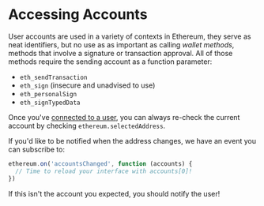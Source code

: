 # Accessing Accounts

User accounts are used in a variety of contexts in Ethereum, they serve as neat identifiers, but no use as as important as calling _wallet methods_, methods that involve a signature or transaction approval. All of those methods require the sending account as a function parameter:

- `eth_sendTransaction`
- `eth_sign` (insecure and unadvised to use)
- `eth_personalSign`
- `eth_signTypedData`

Once you've [connected to a user](./Getting_Started), you can always re-check the current account by checking `ethereum.selectedAddress`.

If you'd like to be notified when the address changes, we have an event you can subscribe to:

```javascript
ethereum.on('accountsChanged', function (accounts) {
  // Time to reload your interface with accounts[0]!
})
```

If this isn't the account you expected, you should notify the user!
